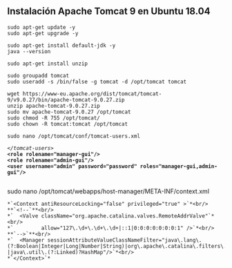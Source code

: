 ## Instalación Apache Tomcat 9 en Ubuntu 18.04

```
sudo apt-get update -y
sudo apt-get upgrade -y
```
```
sudo apt-get install default-jdk -y
java --version
```
```
sudo apt-get install unzip
```
```
sudo groupadd tomcat
sudo useradd -s /bin/false -g tomcat -d /opt/tomcat tomcat
``` 
```
wget https://www-eu.apache.org/dist/tomcat/tomcat-9/v9.0.27/bin/apache-tomcat-9.0.27.zip
unzip apache-tomcat-9.0.27.zip
sudo mv apache-tomcat-9.0.27 /opt/tomcat
sudo chmod -R 755 /opt/tomcat/
sudo chown -R tomcat:tomcat /opt/tomcat
``` 
```
sudo nano /opt/tomcat/conf/tomcat-users.xml
```
*`</tomcat-users>`*<br/> 
**`<role rolename="manager-gui"/>`**<br/>
**`<role rolename="admin-gui"/>`**<br/> 
**`<user username="admin" password="password" roles="manager-gui,admin-gui"/>`**
```
```
sudo nano /opt/tomcat/webapps/host-manager/META-INF/context.xml
```
*`<Context antiResourceLocking="false" privileged="true" >`*<br/>
**`<!--`**<br/>
*`  <Valve className="org.apache.catalina.valves.RemoteAddrValve"`*<br/>
*`         allow="127\.\d+\.\d+\.\d+|::1|0:0:0:0:0:0:0:1" />`*<br/>
**`-->`**<br/>
*`  <Manager sessionAttributeValueClassNameFilter="java\.lang\.(?:Boolean|Integer|Long|Number|String)|org\.apache\.catalina\.filters\.CsrfPreventionFilter\$LruCache(?:\$1)?|java\.util\.(?:Linked)?HashMap"/>`*<br/>
*`</Context>`*



